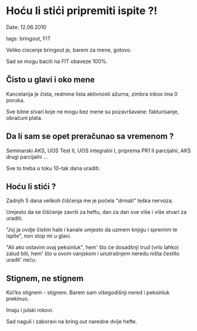 Hoću li stići pripremiti ispite ?!
==============================================

Date: 12.06.2010

tags: bringout, FIT


Veliko ciscenje bringout je, barem za mene, gotovo.

Sad se mogu baciti na FIT obaveze 100%.

Čisto u glavi i oko mene
------------------------------

Kancelarija je čista, redmine lista aktivnosti ažurna, zimbra inbox ima 0 poruka.

Sve bitne stvari koje ne mogu bez mene su pozavršavane: fakturisanje, obračuni plata.


Da li sam se opet preračunao sa vremenom ?
-------------------------------------------

Seminarski AKS, UOS Test II, UOS integralni I, priprema PR1 II parcijalni, AKS drugi parcijalni ...

Sve to treba u toku 10-tak dana uraditi.

Hoću li stići ?
---------------

Zadnjih 5 dana velikoh čišćenja me je počela "drmati" teška nervoza. 

Umjesto da se čišćenje završi za heftu, dan za dan sve više i više stvari za uraditi.

"Joj ja ovdje čistim hale i kanale umjesto da uzmem knjigu i spremim te ispite", non stop mi u glavi.

"Ali ako ostavim ovaj peksinluk", hem' što će dosadšnji trud (vrlo lahko) zalud biti, 
hem' što u ovom vanjskom i unutrašnjem neredu ništa čestito uradit' neću.

Stignem, ne stignem
-------------------

Kol'ko stignem - stignem. Barem sam višegodišnji nered i peksinluk prekinuo.

Imaju i julski rokovi.

Sad naguli i zaboravi na bring.out naredne dvije hefte.

